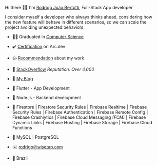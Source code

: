 Hi there :raising_hand_man: I'm [Rodrigo João Bertotti](https://wisetap.com/en), Full-Stack App developer

I consider myself a developer who always thinks ahead,
considering how the new feature will behave in different scenarios, so 
we can scale the project avoiding unexpected behaviors
  
- :man_student:	Graduated in [Computer Science](https://wisetap.com/img/home/diploma.jpg)

- :heavy_check_mark: [Certification](https://arc.dev/@rodrigobertotti) on Arc.dev

- :thumbsup: [Recommendation](https://www.upwork.com/freelancers/~01b0a09c2144c05b24) about my work

- :large_orange_diamond: [StackOverflow](https://stackoverflow.com/users/4508758) _Reputation: Over 4,600_

- :orange_book: [My Blog](https://wisetap.com/en/blog)

- :large_blue_diamond: Flutter - App Development
  
- :large_blue_diamond: Node.js - Backend development
  
- :large_blue_diamond: Firestore | Firestore Security Rules | Firebase Realtime | Firebase Security Rules | Firebase Authentication | Firebase Remote Config | Firebase Crashlytics | Firebase Cloud Messaging _(FCM)_ | Firebase Dynamic Links | Firebase Hosting | Firebase Storage | Firebase Cloud Functions
  
- :large_blue_diamond: MySQL | PostgreSQL

<!-- - :man_technologist: [My GitHub Projects](https://github.com/WiseTap) -->

- :envelope: rodrigo@wisetap.com

- :round_pushpin: Brazil
